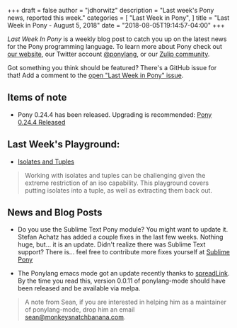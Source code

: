+++
draft = false
author = "jdhorwitz"
description = "Last week's Pony news, reported this week."
categories = [
    "Last Week in Pony",
]
title = "Last Week in Pony - August 5, 2018"
date = "2018-08-05T19:14:57-04:00"
+++

_Last Week In Pony_ is a weekly blog post to catch you up on the latest news for the Pony programming language. To learn more about Pony check out [our website](https://ponylang.io), our Twitter account [@ponylang](https://twitter.com/ponylang), or our [Zulip community](https://ponylang.zulipchat.com).

Got something you think should be featured? There's a GitHub issue for that! Add a comment to the [open "Last Week in Pony" issue](https://github.com/ponylang/ponylang.github.io/issues?q=is%3Aissue+is%3Aopen+label%3Alast-week-in-pony).

<!--more-->

## Items of note

- Pony 0.24.4 has been released. Upgrading is recommended: [Pony 0.24.4 Released](https://www.ponylang.io/blog/2018/07/0.24.4-released/)

## Last Week's Playground:

- [Isolates and Tuples](https://playground.ponylang.io/?gist=16c4ae4851efea2d7903c4f5173fd12a)

> Working with isolates and tuples can be challenging given the extreme restriction of an iso capability. This playground covers putting isolates into a tuple, as well as extracting them back out.

## News and Blog Posts

- Do you use the Sublime Text Pony module? You might want to update it. Stefan Achatz has added a couple fixes in the last few weeks. Nothing huge, but... it is an update. Didn't realize there was Sublime Text support? There is... feel free to contribute more fixes yourself at [Sublime Pony](https://github.com/ponylang/sublime-pony)

- The Ponylang emacs mode got an update recently thanks to [spreadLink](https://github.com/spreadlink). By the time you read this, version 0.0.11 of ponylang-mode should have been released and be available via melpa.

> A note from Sean, if you are interested in helping him as a maintainer of ponylang-mode, drop him an email [sean@monkeysnatchbanana.com](mailto:sean@monkeysnatchbanana.com).
